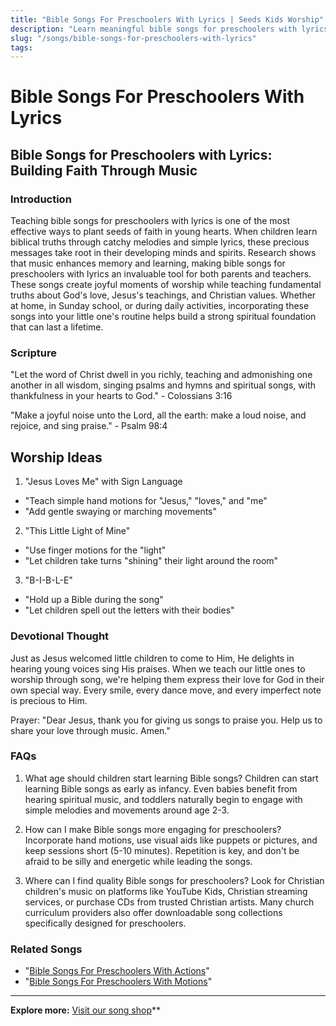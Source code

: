 ```yaml
---
title: "Bible Songs For Preschoolers With Lyrics | Seeds Kids Worship"
description: "Learn meaningful bible songs for preschoolers with lyrics that teach Scripture through music. Interactive worship resources for kids and families."
slug: "/songs/bible-songs-for-preschoolers-with-lyrics"
tags:
---
```


# Bible Songs For Preschoolers With Lyrics

## Bible Songs for Preschoolers with Lyrics: Building Faith Through Music

### Introduction
Teaching bible songs for preschoolers with lyrics is one of the most effective ways to plant seeds of faith in young hearts. When children learn biblical truths through catchy melodies and simple lyrics, these precious messages take root in their developing minds and spirits. Research shows that music enhances memory and learning, making bible songs for preschoolers with lyrics an invaluable tool for both parents and teachers. These songs create joyful moments of worship while teaching fundamental truths about God's love, Jesus's teachings, and Christian values. Whether at home, in Sunday school, or during daily activities, incorporating these songs into your little one's routine helps build a strong spiritual foundation that can last a lifetime.

### Scripture
"Let the word of Christ dwell in you richly, teaching and admonishing one another in all wisdom, singing psalms and hymns and spiritual songs, with thankfulness in your hearts to God." - Colossians 3:16

"Make a joyful noise unto the Lord, all the earth: make a loud noise, and rejoice, and sing praise." - Psalm 98:4

## Worship Ideas
1. "Jesus Loves Me" with Sign Language
- "Teach simple hand motions for "Jesus," "loves," and "me"
- "Add gentle swaying or marching movements"

2. "This Little Light of Mine"
- "Use finger motions for the "light"
- "Let children take turns "shining" their light around the room"

3. "B-I-B-L-E"
- "Hold up a Bible during the song"
- "Let children spell out the letters with their bodies"

### Devotional Thought
Just as Jesus welcomed little children to come to Him, He delights in hearing young voices sing His praises. When we teach our little ones to worship through song, we're helping them express their love for God in their own special way. Every smile, every dance move, and every imperfect note is precious to Him.

Prayer: "Dear Jesus, thank you for giving us songs to praise you. Help us to share your love through music. Amen."

### FAQs
1. What age should children start learning Bible songs?
Children can start learning Bible songs as early as infancy. Even babies benefit from hearing spiritual music, and toddlers naturally begin to engage with simple melodies and movements around age 2-3.

2. How can I make Bible songs more engaging for preschoolers?
Incorporate hand motions, use visual aids like puppets or pictures, and keep sessions short (5-10 minutes). Repetition is key, and don't be afraid to be silly and energetic while leading the songs.

3. Where can I find quality Bible songs for preschoolers?
Look for Christian children's music on platforms like YouTube Kids, Christian streaming services, or purchase CDs from trusted Christian artists. Many church curriculum providers also offer downloadable song collections specifically designed for preschoolers.

### Related Songs

- "[Bible Songs For Preschoolers With Actions](/songs/bible-songs-for-preschoolers-with-actions/)"
- "[Bible Songs For Preschoolers With Motions](/songs/bible-songs-for-preschoolers-with-motions/)"

---

**Explore more:** [Visit our song shop](https://seedskidsworship.com/shop)**

<!-- Schema Markup -->
<script type="application/ld+json">
{
  "@context": "https://schema.org",
  "@type": "MusicRecording",
  "name": "Bible Songs For Preschoolers With Lyrics",
  "byArtist": {
    "@type": "MusicGroup",
    "name": "Seeds Kids Worship"
  },
  "isFamilyFriendly": true,
  "url": "https://seedskidsworship.com/songs/bible-songs-for-preschoolers-with-lyrics/"
}
</script>
